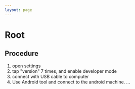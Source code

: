 ```yaml
---
layout: page
---
```


# Root

## Procedure

1. open settings
2. tap "version" 7 times, and enable developer mode
3. connect with USB cable to computer
4. Use Android tool and connect to the android machine.
...

